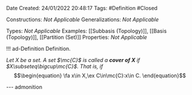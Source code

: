 <br />
<br />

Date Created: 24/01/2022 20:48:17
Tags: #Definition #Closed 

Constructions: _Not Applicable_
Generalizations: _Not Applicable_

Types: _Not Applicable_
Examples: [[Subbasis (Topology)]], [[Basis (Topology)]], [[Partition (Set)]]
Properties: _Not Applicable_

!!! ad-Definition Definition.

_Let $X$ be a set. A set $\mc{C}$ is called a **cover of $X$** if $X\subseteq\bigcup\mc{C}$. That is, if_
$$\begin{equation}
    \fa x\in X,\ex C\in\mc{C}:x\in C.
\end{equation}$$

--- admonition
